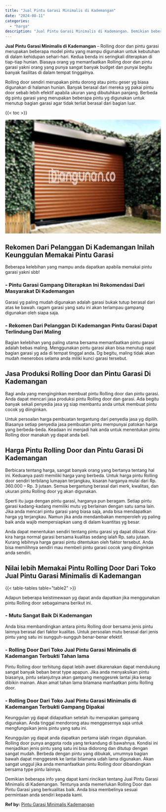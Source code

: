 ```yaml
---
title: "Jual Pintu Garasi Minimalis di Kademangan"
date: "2024-08-11"
categories: 
  - "harga"
description: "Jual Pintu Garasi Minimalis di Kademangan. Demikian beberapa info yang dapat kami rincikan tentang Jual Pintu Garasi Minimalis di Kademangan. Tentunya anda m..."
---
```


**Jual Pintu Garasi Minimalis di Kademangan** – Rolling door dan pintu garasi merupakan beberapa model pintu yang mampu digunakan untuk kebutuhan di dalam kehidupan sehari-hari. Kedua benda ini seringkali diterapkan di tiap-tiap hunian. Biasaya orang yg memanfaatkan Rolling door dan pintu garasi yakni orang yang punya sangat banyak budget dan punyai begitu banyak fasilitas di dalam tempat tinggalnya.

Rolling door sendiri merupakan pintu dorong atau pintu geser yg biasa digunakan di halaman hunian. Banyak berasal dari mereka yg pakai pintu door sebab lebih efektif apabila ukuran yang dibutuhkan panjang. Berbeda dg pintu garasi yang merupakan beberapa pintu yg digunakan untuk menutup bagian garasi agar tidak terliat berasal dari bagian luar.

{{< toc >}}

![Jual Pintu Garasi Minimalis di Kademangan](/images/pintu-garasi-55.png)

## Rekomen Dari Pelanggan Di Kademangan Inilah Keunggulan Memakai Pintu Garasi

Beberapa kelebihan yang mampu anda dapatkan apabila memakai pintu garasi yakni sbb!

### \- Pintu Garasi Gampang Diterapkan Ini Rekomendasi Dari Masyarakat Di Kademangan

Garasi yg paling mudah digunakan adalah garasi bukak tutup berasal dari atas ke bawah. ragam garasi yang satu ini akan terlampau gampang digunakan oleh siapa saja.

### \- Rekomen Dari Pelanggan Di Kademangan Pintu Garasi Dapat Terlindung Dari Maling

Bagian kelebihan yang paling utama bersama memanfaatkan pintu garasi adalah bebas maling. Menggunakan pintu garasi akan bisa menutup rapat bagian garasi yg ada di tempat tinggal anda. Dg begitu, maling tidak akan mudah menerobos selama anda miliki kunci garasi tersebut.

## Jasa Produksi Rolling Door dan Pintu Garasi Di Kademangan

Bagi anda yang menginginkan membuat pintu Rolling door dan pintu garasi. Anda dapat mencari jasa produksi pintu Rolling door dan garasi. Ada begitu banyak sekali penyedia jasa yg siap membantu anda untuk membuat pintu cocok yg diinginkan.

Untuk persoalan harga pembuatan tergantung dari penyedia jasa yg dipilih. Biasanya setiap penyedia jasa pembuatan pintu mempunyai patokan harga yang berbeda-beda. Keadaan ini menjadi hak anda untuk menentukan pintu Rolling door manakah yg dapat anda beli.

## Harga Pintu Rolling Door dan Pintu Garasi Di Kademangan

Berbicara tentang harga, sangat banyak orang yang bertanya tentang hal ini. Keduanya pasti memiliki harga yang berbeda. Untuk harga pintu Rolling door sendiri terbilang lumayan terjangkau, kisaran harganya mulai dari Rp. 360.000 – Rp. 3 jutaan. Semua bergantung berasal dari merk, kwalitas, dan ukuran pintu Rolling door yg akan digunakan.

Sperti itu juga dengan pintu garasi, harganya pun beragam. Setiap pintu garasi kadang-kadang memiliki mutu yg berlainan dengan satu sama lain. Jika anda mencari pintu garasi yang biasa saja, anda bisa mendapatkan harga yg terjangkau. Namun jika anda mendambakan memperoleh yg paling baik anda wajib mempersiapkan uang di dalam kuantitas yg besar.

Anda dapat menentukan sendiri tentang pintu garasi yg dapat dibuat. Kira-kira harga normal garasi bersama kualitas sedang ialah Rp. satu jutaan. Kurang lebihnya harga garasi pintu ditentukan oleh faktor tersebut. Anda bisa memilihnya sendiri mau membeli pintu garasi cocok yang diinginkan anda sendiri.

## Nilai lebih Memakai Pintu Rolling Door Dari Toko Jual Pintu Garasi Minimalis di Kademangan

{{< table-tables table="table2" >}}

Adapun beberapa keistimewaan yg dapat anda dapatkan jika menggunakan pintu Rolling door sebagaimana berikut ini.

### \- Mutu Sangat Baik Di Kademangan

Anda bisa membandingkan antara pintu Rolling door bersama jenis pintu lainnya berasal dari faktor kualitas. Untuk persoalan mutu berasal dari jenis pintu yang satu ini sungguh-sungguh benar-benar efektif.

### \- Rolling Door Dari Toko Jual Pintu Garasi Minimalis di Kademangan Terbukti Tahan lama

Pintu Rolling door terhitung dapat lebih awet dikarenakan dapat mendukung sangat banyak beban berat type apapun. Jika anda menyaksikan pintu biasanya, pintu selanjutnya akan gampang menggesrek lantai jika kerap dibikin mainan. Akan amat tahan lama bilamana manfaatkan pintu Rolling door.

### \- Rolling Door Dari Toko Jual Pintu Garasi Minimalis di Kademangan Terbukti Gampang Dipakai

Keunggulan yg dapat didapatkan setelah itu merupakan gampang digunakan. Anda tinggal mendorong atau menggesernya saja untuk mengfungsikan jenis pintu yang satu ini.

Keunggulan yg dapat anda dapatkan pertama ialah ringan digunakan. Rolling door punya anggota roda yang terkandung di bawahnya. Kondisi ini menjadikan jenis pintu yang satu ini bisa didorong dan ditutup dengan sangat mudah. Berbeda dengan pintu yang dibukak, umumnya bagian bawah dapat menggesrek ke lantai bilamana udah lama digunakan. Akan sangat unggul jika anda memanfaatkan pintu Rolling door dibandingkan bersama type pintu lainnya.

Demikian beberapa info yang dapat kami rincikan tentang Jual Pintu Garasi Minimalis di Kademangan. Tentunya anda memerlukan Rolling Door dan Pintu Garasi yang berkualitas baik. Anda bisa membelinya sesuai permintaan anda sendiri kepada kami.

**Ref by:** [Pintu Garasi Minimalis Kademangan](https://id.wikipedia.org/wiki/Pintu)

